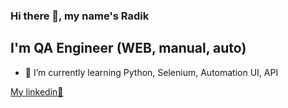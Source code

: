 ### Hi there 👋, my name's Radik
## I'm QA Engineer (WEB, manual, auto)

- 🌱 I’m currently learning Python, Selenium, Automation UI, API

[My linkedin💬](https://www.linkedin.com/in/galliamovrr/?locale=en_US)

  
<!--
**RadikGalliamov/RadikGalliamov** is a ✨ _special_ ✨ repository because its `README.md` (this file) appears on your GitHub profile.

Here are some ideas to get you started:

- 🔭 I’m currently working on QA Engineer (manual, auto)
- 🌱 I’m currently learning Automation with python
- 👯 I’m looking to collaborate on ...
- 🤔 I’m looking for help with ...
- 💬 Ask me about ...
- 📫 How to reach me: ...
- 😄 Pronouns: ...
- ⚡ Fun fact: ...
-->
